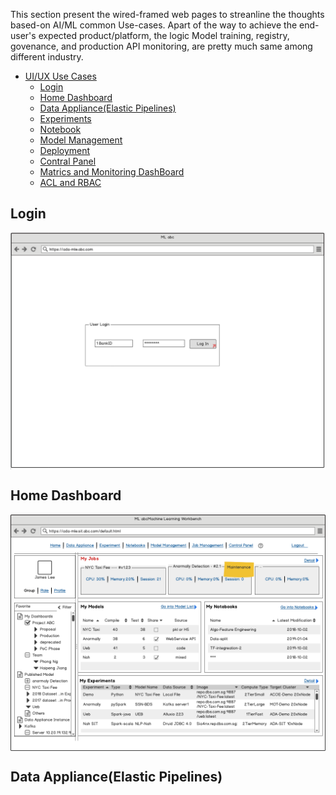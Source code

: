 This section present the wired-framed web pages to streanline the thoughts based-on AI/ML common Use-cases.
Apart of the way to achieve the end-user's expected product/platform, the logic Model training, registry, govenance, and production API monitoring, are pretty much same among different industry.

- [UI/UX Use Cases](#UIUX-Use-Cases)
  - [Login](#Login)
  - [Home Dashboard](#Home-Dashboard)
  - [Data Appliance(Elastic Pipelines)](#Data-ApplianceElastic-Pipelines)
  - [Experiments](#Experiments)
  - [Notebook](#Notebook)
  - [Model Management](#Model-Management)
  - [Deployment](#Deployment)
  - [Contral Panel](#Contral-Panel)
  - [Matrics and Monitoring DashBoard](#Matrics-and-Monitoring-DashBoard)
  - [ACL and RBAC](#ACL-and-RBAC)

## Login

<img src="./pic/login.png" alt="drawing" width="800" align="middle">

## Home Dashboard

<img src="./pic/Layout Main.png" alt="drawing" width="800" align="middle">

## Data Appliance(Elastic Pipelines)
